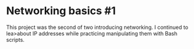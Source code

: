 # Networking basics #1

This project was the second of two introducing networking. I continued to lea>about IP addresses while practicing manipulating them with Bash scripts.
